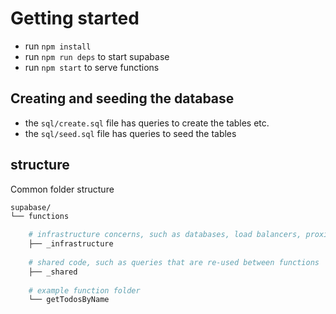 # Getting started

- run `npm install`
- run `npm run deps` to start supabase
- run `npm start` to serve functions

## Creating and seeding the database

- the `sql/create.sql` file has queries to create the tables etc.
- the `sql/seed.sql` file has queries to seed the tables

## structure

Common folder structure

```sh
supabase/
└── functions

    # infrastructure concerns, such as databases, load balancers, proxies
    ├── _infrastructure 
    
    # shared code, such as queries that are re-used between functions
    ├── _shared 
    
    # example function folder
    └── getTodosByName 
```
